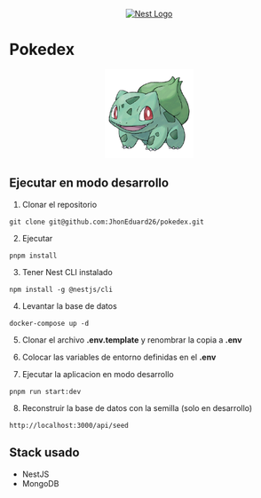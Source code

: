 <p align="center">
  <a href="http://nestjs.com/" target="blank"><img src="https://nestjs.com/img/logo-small.svg" width="200" alt="Nest Logo" /></a>
</p>

# Pokedex

<p align="center">
  <img src="https://raw.githubusercontent.com/PokeAPI/sprites/master/sprites/pokemon/other/official-artwork/1.png" width="160" alt="Bulbasaur" />
</p>

## Ejecutar en modo desarrollo

1. Clonar el repositorio

```
git clone git@github.com:JhonEduard26/pokedex.git
```

2. Ejecutar

```
pnpm install
```

3. Tener Nest CLI instalado

```
npm install -g @nestjs/cli
```

4. Levantar la base de datos

```
docker-compose up -d
```

5. Clonar el archivo **.env.template** y renombrar la copia a **.env**

6. Colocar las variables de entorno definidas en el **.env**

7. Ejecutar la aplicacion en modo desarrollo

```
pnpm run start:dev
```

8. Reconstruir la base de datos con la semilla (solo en desarrollo)

```
http://localhost:3000/api/seed
```

## Stack usado

- NestJS
- MongoDB
